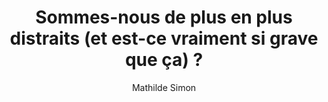 ---
layout: post
title: "Sommes-nous de plus en plus distraits (et est-ce vraiment si grave que ça) ?"
link: https://usbeketrica.com/fr/article/sommes-nous-de-plus-en-plus-distraits-et-est-ce-vraiment-si-grave-que-ca
author: "Mathilde Simon"
published_date: ""
description: "Dix-sept ans après la commercialisation du premier iPhone, l’humanité semble traverser une profonde crise de l’attention. Toujours plus sollicités, nos cerveaux, même bien entraînés, ont des capacités limitées. Mais dans une société qui survalorise la concentration, être distrait est-il vraiment si dramatique que cela ? On s’est posé la question dans le numéro d’hiver 2024 de notre magazine."
language: "fr_FR"
categories: "Liens"
tags: "science société numérique"
og-tags: "science société numérique"
permalink: /:categories/:year/:month/:day/:title/
---